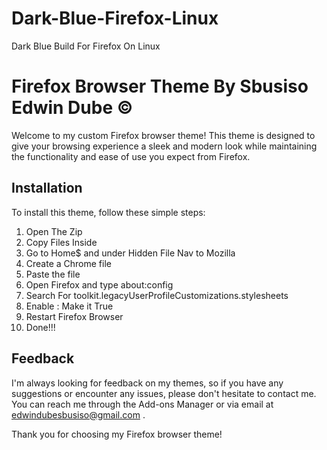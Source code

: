 # Dark-Blue-Firefox-Linux
Dark Blue Build For Firefox On Linux

# Firefox Browser Theme By Sbusiso Edwin Dube ©

Welcome to my custom Firefox browser theme! This theme is designed to give your browsing experience a sleek and modern look while maintaining the functionality and ease of use you expect from Firefox.

## Installation

To install this theme, follow these simple steps:

1. Open The Zip
2. Copy Files Inside
3. Go to Home$ and under Hidden File Nav to Mozilla
4. Create a Chrome file
5. Paste the file 
6. Open Firefox and type about:config 
7. Search For toolkit.legacyUserProfileCustomizations.stylesheets
8. Enable : Make it True 
9. Restart Firefox Browser
10. Done!!!

## Feedback

I'm always looking for feedback on my themes, so if you have any suggestions or encounter any issues, please don't hesitate to contact me. You can reach me through the Add-ons Manager or via email at edwindubesbusiso@gmail.com .

Thank you for choosing my Firefox browser theme!
